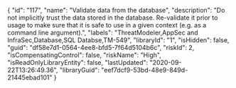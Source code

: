 {
  "id": "117",
  "name": "Validate data from the database",
  "description": "Do not implicitly trust the data stored in the database. Re-validate it prior to usage to make sure that it is safe to use in a given context (e.g. as a command line argument).",
  "labels": "ThreatModeler,AppSec and InfraSec,Database,SQL Databse,TM-549",
  "libraryId": "1",
  "isHidden": false,
  "guid": "df58e7d1-0564-4ee8-bfd5-7f64d5104b6c",
  "riskId": 2,
  "isCompensatingControl": false,
  "riskName": "High",
  "isReadOnlyLibraryEntity": false,
  "lastUpdated": "2020-09-22T13:26:49.36",
  "libraryGuid": "eef7dcf9-53bd-48e9-849d-21445ebad101"
}